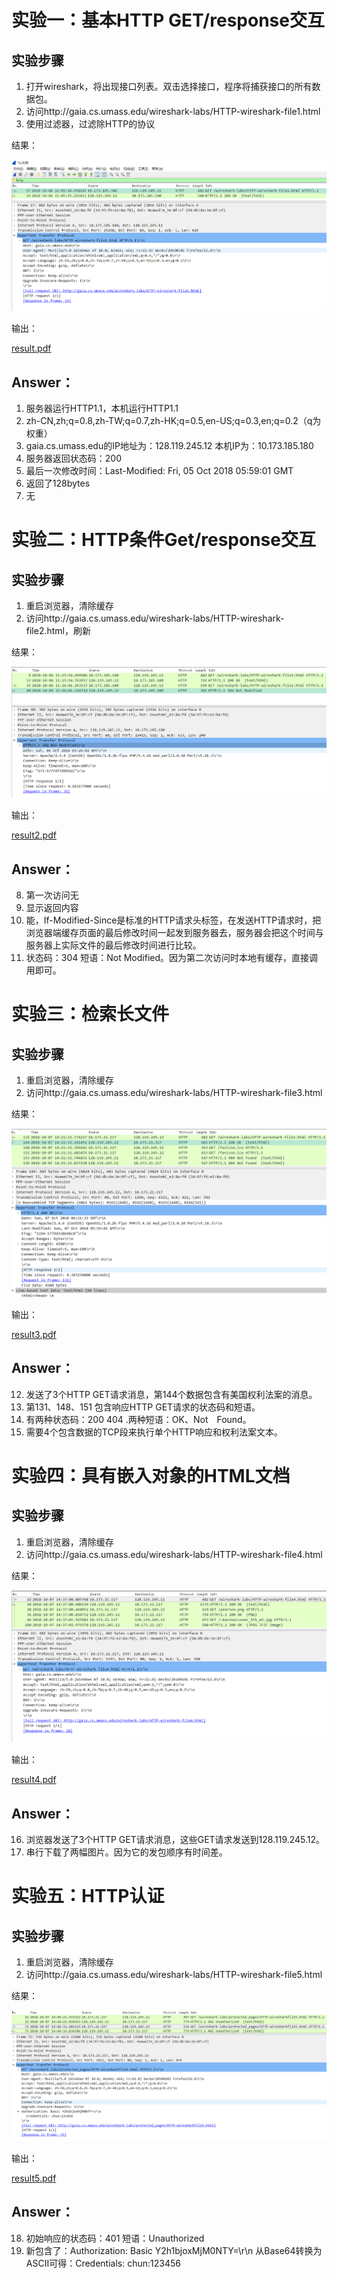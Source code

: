 # 实验一：基本HTTP GET/response交互
## 实验步骤
1. 打开wireshark，将出现接口列表。双击选择接口，程序将捕获接口的所有数据包。
2. 访问http://gaia.cs.umass.edu/wireshark-labs/HTTP-wireshark-file1.html
3. 使用过滤器，过滤除HTTP的协议

结果：

![](img/result.PNG)

输出：

[result.pdf](result/result.pdf)

## Answer：

1. 服务器运行HTTP1.1，本机运行HTTP1.1
2. zh-CN,zh;q=0.8,zh-TW;q=0.7,zh-HK;q=0.5,en-US;q=0.3,en;q=0.2（q为权重）
3.  gaia.cs.umass.edu的IP地址为：128.119.245.12 本机IP为：10.173.185.180
4. 服务器返回状态码：200
5. 最后一次修改时间：Last-Modified: Fri, 05 Oct 2018 05:59:01 GMT
6. 返回了128bytes
7. 无

# 实验二：HTTP条件Get/response交互
## 实验步骤
1. 重启浏览器，清除缓存
2. 访问http://gaia.cs.umass.edu/wireshark-labs/HTTP-wireshark-file2.html，刷新

结果：

![](img/result2.PNG)

输出：

[result2.pdf](result/result2.pdf)

## Answer：
8. 第一次访问无
9. 显示返回内容
10. 能，If-Modified-Since是标准的HTTP请求头标签，在发送HTTP请求时，把浏览器端缓存页面的最后修改时间一起发到服务器去，服务器会把这个时间与服务器上实际文件的最后修改时间进行比较。
11. 状态码：304 短语：Not Modified。因为第二次访问时本地有缓存，直接调用即可。

# 实验三：检索长文件
## 实验步骤
1. 重启浏览器，清除缓存
2. 访问http://gaia.cs.umass.edu/wireshark-labs/HTTP-wireshark-file3.html

结果：

![](img/result3.PNG)

输出：

[result3.pdf](result/result3.pdf)

## Answer：
12. 发送了3个HTTP GET请求消息，第144个数据包含有美国权利法案的消息。
13. 第131、148、151 包含响应HTTP GET请求的状态码和短语。
14. 有两种状态码：200 404 .两种短语：OK、Not　Found。
15. 需要4个包含数据的TCP段来执行单个HTTP响应和权利法案文本。

# 实验四：具有嵌入对象的HTML文档
## 实验步骤
1. 重启浏览器，清除缓存
2. 访问http://gaia.cs.umass.edu/wireshark-labs/HTTP-wireshark-file4.html

结果：

![](img/result4.PNG)

输出：

[result4.pdf](result/result4.pdf)

## Answer：
16. 浏览器发送了3个HTTP GET请求消息，这些GET请求发送到128.119.245.12。
17. 串行下载了两幅图片。因为它的发包顺序有时间差。

# 实验五：HTTP认证
## 实验步骤
1. 重启浏览器，清除缓存
2. 访问http://gaia.cs.umass.edu/wireshark-labs/HTTP-wireshark-file5.html

结果：

![](img/result5.PNG)

输出：

[result5.pdf](result/result5.pdf)
## Answer：
18. 初始响应的状态码：401  短语：Unauthorized
19. 新包含了：Authorization: Basic Y2h1bjoxMjM0NTY=\r\n
    从Base64转换为ASCII可得：Credentials: chun:123456
